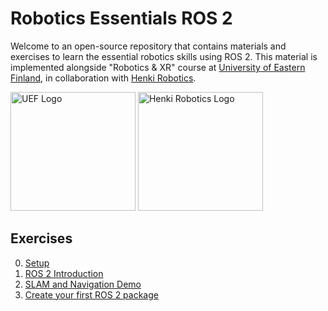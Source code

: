 # Robotics Essentials ROS 2

Welcome to an open-source repository that contains materials and exercises 
to learn the essential robotics skills using ROS 2. This material is 
implemented alongside "Robotics & XR" course at [University of Eastern Finland](https://www.uef.fi/en), in 
collaboration with [Henki Robotics](https://henkirobotics.com/).

[<img src="images/uef_logo.jpg" alt="UEF Logo" width="200" height="190"/>](https://www.uef.fi/en)
[<img src="images/henki_robotics_logo.png" alt="Henki Robotics Logo" width="200" height="190"/>](https://henkirobotics.com/)

## Exercises

0. [Setup](0-setup)
1. [ROS 2 Introduction](1-ros_2_introduction)
2. [SLAM and Navigation Demo](2-slam_and_navigation_demo)
3. [Create your first ROS 2 package](3-create_ros_2_package)
